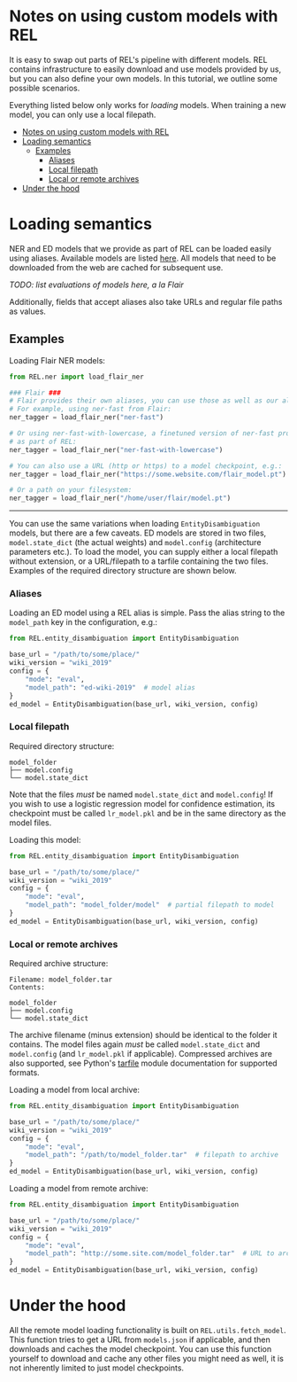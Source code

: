 # Notes on using custom models with REL
It is easy to swap out parts of REL's pipeline with different models. REL
contains infrastructure to easily download and use models provided by us, but
you can also define your own models. In this tutorial, we outline some possible
scenarios.

Everything listed below only works for *loading* models. When training a new
model, you can only use a local filepath.

- [Notes on using custom models with REL](#notes-on-using-custom-models-with-rel)
- [Loading semantics](#loading-semantics)
  - [Examples](#examples)
    - [Aliases](#aliases)
    - [Local filepath](#local-filepath)
    - [Local or remote archives](#local-or-remote-archives)
- [Under the hood](#under-the-hood)

# Loading semantics
NER and ED models that we provide as part of REL can be loaded easily using
aliases.  Available models are listed
[here](https://github.com/informagi/REL/tree/master/REL/models/models.json).
All models that need to be downloaded from the web are cached for subsequent
use.

*TODO: list evaluations of models here, a la Flair*

Additionally, fields that accept aliases also take URLs and regular file paths
as values.

## Examples
Loading Flair NER models:
```python
from REL.ner import load_flair_ner

### Flair ###
# Flair provides their own aliases, you can use those as well as our aliases.
# For example, using ner-fast from Flair:
ner_tagger = load_flair_ner("ner-fast")

# Or using ner-fast-with-lowercase, a finetuned version of ner-fast provided
# as part of REL:
ner_tagger = load_flair_ner("ner-fast-with-lowercase")

# You can also use a URL (http or https) to a model checkpoint, e.g.:
ner_tagger = load_flair_ner("https://some.website.com/flair_model.pt")

# Or a path on your filesystem:
ner_tagger = load_flair_ner("/home/user/flair/model.pt")
```

---

You can use the same variations when loading `EntityDisambiguation` models, but
there are a few caveats. ED models are stored in two files, `model.state_dict`
(the actual weights) and `model.config` (architecture parameters etc.). To load
the model, you can supply either a local filepath without extension, or a
URL/filepath to a tarfile containing the two files. Examples of the required
directory structure are shown below.

### Aliases
Loading an ED model using a REL alias is simple. Pass the alias string to the
`model_path` key in the configuration, e.g.:
```python
from REL.entity_disambiguation import EntityDisambiguation

base_url = "/path/to/some/place/"
wiki_version = "wiki_2019"
config = {
    "mode": "eval",
    "model_path": "ed-wiki-2019"  # model alias
}
ed_model = EntityDisambiguation(base_url, wiki_version, config)
```

### Local filepath
Required directory structure:
```
model_folder
├── model.config
└── model.state_dict
```
Note that the files *must* be named `model.state_dict` and `model.config`!  If
you wish to use a logistic regression model for confidence estimation, its
checkpoint must be called `lr_model.pkl` and be in the same directory as the
model files.

Loading this model:
```python
from REL.entity_disambiguation import EntityDisambiguation

base_url = "/path/to/some/place/"
wiki_version = "wiki_2019"
config = {
    "mode": "eval",
    "model_path": "model_folder/model"  # partial filepath to model
}
ed_model = EntityDisambiguation(base_url, wiki_version, config)
```

### Local or remote archives
Required archive structure:
```
Filename: model_folder.tar
Contents:

model_folder
├── model.config
└── model.state_dict
```
The archive filename (minus extension) should be identical to the folder it
contains.  The model files again *must* be called `model.state_dict` and
`model.config` (and `lr_model.pkl` if applicable). Compressed archives are also
supported, see Python's
[tarfile](https://docs.python.org/3/library/tarfile.html) module documentation
for supported formats.

Loading a model from local archive:
```python
from REL.entity_disambiguation import EntityDisambiguation

base_url = "/path/to/some/place/"
wiki_version = "wiki_2019"
config = {
    "mode": "eval",
    "model_path": "/path/to/model_folder.tar"  # filepath to archive
}
ed_model = EntityDisambiguation(base_url, wiki_version, config)
```

Loading a model from remote archive:
```python
from REL.entity_disambiguation import EntityDisambiguation

base_url = "/path/to/some/place/"
wiki_version = "wiki_2019"
config = {
    "mode": "eval",
    "model_path": "http://some.site.com/model_folder.tar"  # URL to archive
}
ed_model = EntityDisambiguation(base_url, wiki_version, config)
```

# Under the hood
All the remote model loading functionality is built on `REL.utils.fetch_model`.
This function tries to get a URL from `models.json` if applicable, and then
downloads and caches the model checkpoint. You can use this function yourself
to download and cache any other files you might need as well, it is not
inherently limited to just model checkpoints.
